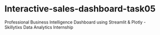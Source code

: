 # Interactive-sales-dashboard-task05
Professional Business Intelligence Dashboard using Streamlit &amp; Plotly - Skillytixs Data Analytics Internship
